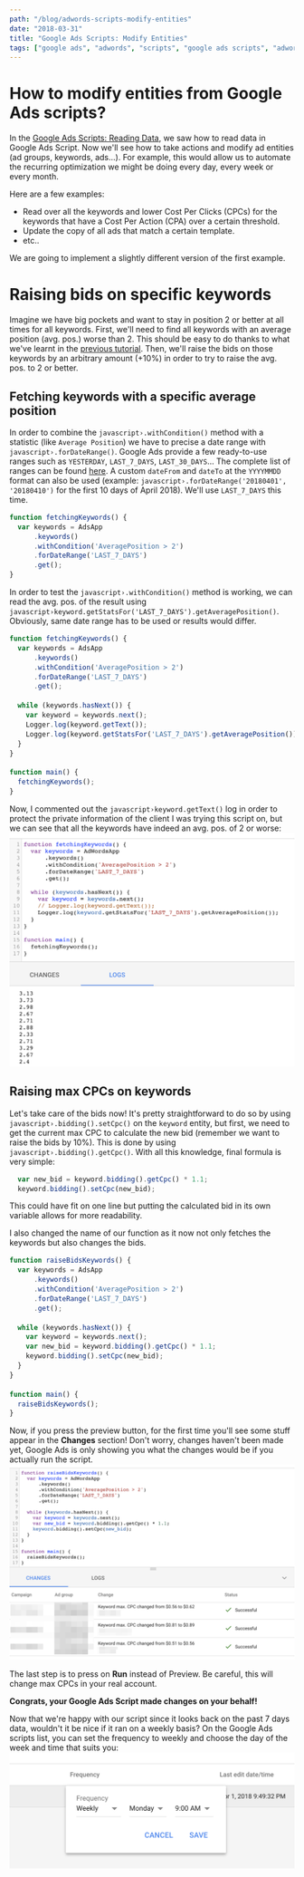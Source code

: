 ```yaml
---
path: "/blog/adwords-scripts-modify-entities"
date: "2018-03-31"
title: "Google Ads Scripts: Modify Entities"
tags: ["google ads", "adwords", "scripts", "google ads scripts", "adwords scripts", "modify entities", "modify", "entities"]
---
```


# How to modify entities from Google Ads scripts?
In the [Google Ads Scripts: Reading Data](/blog/adwords-scripts-reading-data), we saw how to read data in Google Ads Script.
Now we'll see how to take actions and modify ad entities (ad groups, keywords, ads...).
For example, this would allow us to automate the recurring optimization we might be doing every day, every week or every month.

Here are a few examples:
- Read over all the keywords and lower Cost Per Clicks (CPCs) for the keywords that have a Cost Per Action (CPA) over a certain threshold.
- Update the copy of all ads that match a certain template.
- etc..

We are going to implement a slightly different version of the first example.

# Raising bids on specific keywords
Imagine we have big pockets and want to stay in position 2 or better at all times for all keywords.
First, we'll need to find all keywords with an average position (avg. pos.) worse than 2.
This should be easy to do thanks to what we've learnt in the [previous tutorial](/blog/adwords-scripts-reading-data).
Then, we'll raise the bids on those keywords by an arbitrary amount (+10%) in order to try to raise the avg. pos. to 2 or better.

## Fetching keywords with a specific average position
In order to combine the `javascript›.withCondition()` method with a statistic (like `Average Position`) we have to precise a date range with `javascript›.forDateRange()`.
Google Ads provide a few ready-to-use ranges such as `YESTERDAY`, `LAST_7_DAYS`, `LAST_30_DAYS`...
The complete list of ranges can be found [here](https://developers.google.com/adwords/scripts/docs/reference/adwordsapp/adwordsapp_keywordselector#forDateRange_2).
A custom `dateFrom` and `dateTo` at the `YYYYMMDD` format can also be used (example: `javascript›.forDateRange('20180401', '20180410')` for the first 10 days of April 2018).
We'll use `LAST_7_DAYS` this time.
```javascript
function fetchingKeywords() {
  var keywords = AdsApp
      .keywords()
      .withCondition('AveragePosition > 2')
      .forDateRange('LAST_7_DAYS')
      .get();
}
```

In order to test the `javascript›.withCondition()` method is working, we can read the avg. pos. of the result using `javascript›keyword.getStatsFor('LAST_7_DAYS').getAveragePosition()`.
Obviously, same date range has to be used or results would differ.

```javascript
function fetchingKeywords() {
  var keywords = AdsApp
      .keywords()
      .withCondition('AveragePosition > 2')
      .forDateRange('LAST_7_DAYS')
      .get();

  while (keywords.hasNext()) {
    var keyword = keywords.next();
    Logger.log(keyword.getText());
    Logger.log(keyword.getStatsFor('LAST_7_DAYS').getAveragePosition());
  }
}

function main() {
  fetchingKeywords();
}
```

Now, I commented out the `javascript›keyword.getText()` log in order to protect the private information of the client I was trying this script on, but we can see that all the keywords have indeed an avg. pos. of 2 or worse:
![keywords_avg_pos](keywords_avg_pos.png)

## Raising max CPCs on keywords
Let's take care of the bids now! It's pretty straightforward to do so by using `javascript›.bidding().setCpc()` on the `keyword` entity, but first, we need to get the current max CPC to calculate the new bid (remember we want to raise the bids by 10%). This is done by using `javascript›.bidding().getCpc()`. With all this knowledge, final formula is very simple:
```javascript
  var new_bid = keyword.bidding().getCpc() * 1.1;
  keyword.bidding().setCpc(new_bid);
```

This could have fit on one line but putting the calculated bid in its own variable allows for more readability.

I also changed the name of our function as it now not only fetches the keywords but also changes the bids.

```javascript
function raiseBidsKeywords() {
  var keywords = AdsApp
      .keywords()
      .withCondition('AveragePosition > 2')
      .forDateRange('LAST_7_DAYS')
      .get();

  while (keywords.hasNext()) {
    var keyword = keywords.next();
    var new_bid = keyword.bidding().getCpc() * 1.1;
    keyword.bidding().setCpc(new_bid);
  }
}

function main() {
  raiseBidsKeywords();
}
```

Now, if you press the preview button, for the first time you'll see some stuff appear in the __Changes__ section! Don't worry, changes haven't been made yet, Google Ads is only showing you what the changes would be if you actually run the script.
![keywords_change](keywords_change.png)

The last step is to press on __Run__ instead of Preview. Be careful, this will change max CPCs in your real account.

__Congrats, your Google Ads Script made changes on your behalf!__

 Now that we're happy with our script since it looks back on the past 7 days data, wouldn't it be nice if it ran on a weekly basis? On the Google Ads scripts list, you can set the frequency to weekly and choose the day of the week and time that suits you:
![frequency_change](frequency_change.png)
